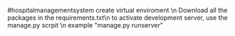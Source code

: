 #hospitalmanagementsystem
create virtual enviroment \n
Download all the packages in the requirements.txt\n
to activate development server, use the manage.py scrpit \n
example "manage.py runserver"
